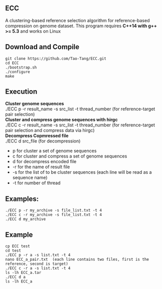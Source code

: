## ECC
A clustering-based reference selection algorithm for reference-based compression on genome dataset. This program requires **C++14 with g++ >= 5.3** and works on Linux

## Download and Compile
	git clone https://github.com/Tao-Tang/ECC.git
	cd ECC
	./bootstrap.sh
	./configure
	make
## Execution	
**Cluster genome sequences**<br/>
	./ECC p -r result_name -s src_list -t thread_number (for reference-target pair selection) <br/>
**Cluster and compress genome sequences with hirgc**<br/>
	./ECC c -r result_name -s src_list -t thread_number (for reference-target pair selection and compress data via hirgc) <br/>
**Decompress Copmressed file**<br/>
	./ECC d src_file (for decompression) <br/>
	
- p for cluster a set of genome sequences
- c for cluster and compress a set of genome sequences
- d for decompress encoded file
- -r for the name of result file
- -s for the list of to be cluster sequences (each line will be read as a sequence name)
- -t for number of thread


##	Examples:
	./ECC p -r my_archive -s file_list.txt -t 4
	./ECC c -r my_archive -s file_list.txt -t 4
	./ECC d my_archive

## Example
	cp ECC test
	cd test
	./ECC p -r a -s list.txt -t 4
	nano ECC_a_pair.txt  (each line contains two files, first is the reference, second is target)
	./ECC c -r a -s list.txt -t 4
	ls -lh ECC_a.tar
	./ECC d a
	ls -lh ECC_a
	
